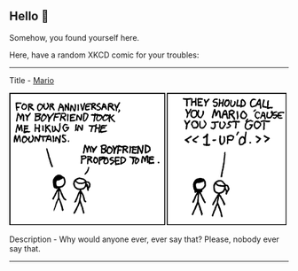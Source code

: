 ## Hello 👀

Somehow, you found yourself here.

Here, have a random XKCD comic for your troubles:

-----------------------------------

Title - [Mario](https://xkcd.com/151)

![Mario](./random_comic.png)

Description - Why would anyone ever, ever say that?  Please, nobody ever say that.

-----------------------------------